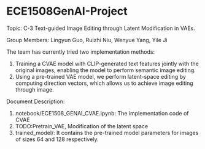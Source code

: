 # ECE1508GenAI-Project

Topic: C-3 Text-guided Image Editing through Latent Modification in VAEs.

Group Members: Lingyun Guo, Ruizhi Niu, Wenyue Yang, Yile Ji


The team has currently tried two implementation methods:
1. Training a CVAE model with CLIP-generated text features jointly with the original images, enabling the model to perform semantic image editing.
2. Using a pre-trained VAE model, we perform latent-space editing by computing direction vectors, which allows us to achieve image editing through image.


Document Description:
1. notebook/ECE1508_GENAI_CVAE.ipynb: The implementation code of CVAE
2. TODO:Pretrain_VAE, Modification of the latent space
3. trained_model/: It contains the pre-trained model parameters for images of sizes 64 and 128 respectively.

